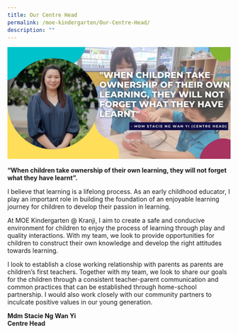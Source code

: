 ```yaml
---
title: Our Centre Head
permalink: /moe-kindergarten/Our-Centre-Head/
description: ""
---
```

![](/images/MOE%20Kindergarten/Our%20Centre%20Head/C1.jpg)
  

**“When children take ownership of their own learning, they will not forget what they have learnt”.**

I believe that learning is a lifelong process. As an early childhood educator, I play an important role in building the foundation of an enjoyable learning journey for children to develop their passion in learning.

At MOE Kindergarten @ Kranji, I aim to create a safe and conducive environment for children to enjoy the process of learning through play and quality interactions. With my team, we look to provide opportunities for children to construct their own knowledge and develop the right attitudes towards learning.

I look to establish a close working relationship with parents as parents are children’s first teachers. Together with my team, we look to share our goals for the children through a consistent teacher-parent communication and common practices that can be established through home-school partnership. I would also work closely with our community partners to inculcate positive values in our young generation.    

  

**Mdm Stacie Ng Wan Yi**<br>
**Centre Head**